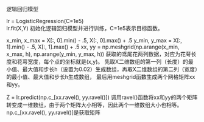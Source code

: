 逻辑回归模型

lr = LogisticRegression(C=1e5)  
lr.fit(X,Y)
初始化逻辑回归模型并进行训练，C=1e5表示目标函数。

x_min, x_max = X[:, 0].min() - .5, X[:, 0].max() + .5
y_min, y_max = X[:, 1].min() - .5, X[:, 1].max() + .5
xx, yy = np.meshgrid(np.arange(x_min, x_max, h), np.arange(y_min, y_max, h))
获取的鸢尾花两列数据，对应为花萼长度和花萼宽度，每个点的坐标就是(x,y)。 先取X二维数组的第一列（长度）的最小值、最大值和步长h（设置为0.02）生成数组，再取X二维数组的第二列（宽度）的最小值、最大值和步长h生成数组， 最后用meshgrid函数生成两个网格矩阵xx和yy。


Z = lr.predict(np.c_[xx.ravel(), yy.ravel()])
调用ravel()函数将xx和yy的两个矩阵转变成一维数组，由于两个矩阵大小相等，因此两个一维数组大小也相等。np.c_[xx.ravel(), yy.ravel()]是获取矩阵
